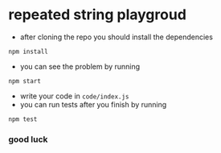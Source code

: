# repeated string playgroud

* after cloning the repo you should install the dependencies
```
npm install
```
* you can see the problem by running
```
npm start
```
* write your code in `code/index.js`
* you can run tests after you finish by running
```
npm test
```
### good luck
